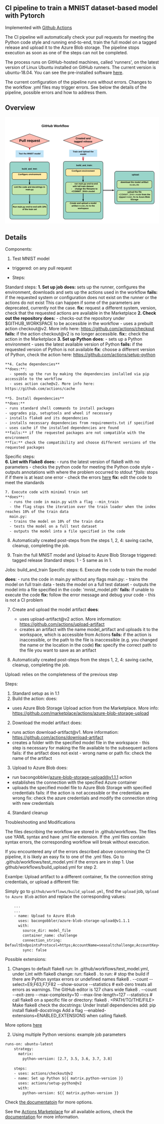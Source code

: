 ## **CI pipeline to train a MNIST dataset-based model with Pytorch**

Implemented with [Github Actions](https://github.com/features/actions)

The CI pipeline will automatically check your pull requests for meeting the Python code style and running end-to-end,
train the full model on a tagged release and upload it to the Azure Blob storage. 
The pipeline stops execution as soon as one of the steps can not be completed.

The process runs on GitHub-hosted machines, called 'runners', on the latest version of Linux Ubuntu installed on GitHub runners.
The current version is ubuntu-18.04.  You can see the pre-installed software [here](https://github.com/actions/virtual-environments/blob/ubuntu18/20200525.2/images/linux/Ubuntu1804-README.md).

The current configuration of the pipeline runs without errors.
Changes to the workflow .yml files may trigger errors. See below the details of the pipeline, possible errors and how to address them.

## Overview
![GitHub Workflow](/workflow.png)


## Details

Components:

1. Test MNIST model
 - triggered: on any pull request
 
 - Steps:
 
 Standard steps:
    **1.  Set up job**
    **does:** sets up the runner, configures the environment, downloads and sets up the actions used in the workflow
    **fails:** if the requested system or configuration does not exist on the runner or the actions do not exist
    This can happen if some of the parameters are deprecated, currently not the case.
    **fix:** request a different system, version, check that the requested actions are available in the Marketplace
    **2. Check out the repository**
    **does:**
    - checks-out the repository under $GITHUB_WORKSPACE to be accessible in the workflow
    - uses a prebuilt action checkout@v2. More info here: https://github.com/actions/checkout
    **fails:** if the action checkout@v2 is no longer accessible.
    **fix:**: check the action in the Marketplace
    **3. Set up Python**
    **does**:
      - sets up a Python environment 
      - uses the latest available version of Python
    **fails:** if the requested version of Python is not available
    **fix**: choose a different version of Python,  check the action here: https://github.com/actions/setup-python
    
    **4. Cache dependencies**
    **does:**:
      - speeds up the run by making the dependencies inslalled via pip accessible to the workflow
      - uses action cache@v2. More info here: https://github.com/actions/cache
    
    **5. Install dependencies**
    **does:**
    - runs standard shell commands to install packages
    - upgrades pip, setuptools and wheel if necessary
    - installs flake8 and its dependencies
    - installs necessary dependencies from requirements.txt if specified
    - uses cache if the installed dependencies are found
    **fails:** if the requested packages are not compatible with the environment
    **fix:** check the compatibility and choose different versions of the requested packages
 
 Specific steps:    
    **6. Lint with Flake8**
    **does:**
      - runs the latest version of flake8 with no parameters
      - checks the python code for meeting the Python code style
      - outputs annotations with where the problem occurred to stdout
    **fails:* stops if if there is at least one error - check the errors [here](https://flake8.pycqa.org/en/latest/user/error-codes.html)
    **fix:** edit the code to meet the standards
    
    7. Execute code with minimal train set
    **does**: 
      - runs the code in main.py with a flag --min_train
      - the flag stops the iteration over the train loader when the index reaches 10% of the train data
      main.py:
      - trains the model on 10% of the train data
      - tests the model on a full test dataset
      - outputs the model into a file specified in the code
  
   8. Automatically created post-steps from the steps 1, 2, 4: saving cache, cleanup, completing the job. 

2. Train the full MNIST model and Upload to Azure Blob Storage
triggered: tagged release
Standard steps: 1 - 5 same as in 1.

Jobs: build_and_train
Specific steps:
6. Execute the code to train the model

 **does**: 
      - runs the code in main.py without any flags
      main.py:
      - trains the model on full train data
      - tests the model on a full test dataset
      - outputs the model into a file specified in the code: 'mnist_model.pth'
 **fails:** if unable to execute the code
 **fix:** follow the error message and debug your code - this is not a CI problem
 
 7. Create and upload the model artifact
 **does**: 
    - uses upload-artifact@v2 action. More information: https://github.com/actions/upload-artifact
    - creates an artifact with the name model_artifact and uploads it to the workspace, which is accessible from Actions
 **fails:** if the action is inaccessible, or the path to the file is inaccessible (e.g. you changed the name or the location in the code)
 **fix:** specify the correct path to the file you want to save as an artifact
 
 8. Automatically created post-steps from the steps 1, 2, 4: saving cache, cleanup, completing the job.
 
 
Upload: relies on the completeness of the previous step

Steps:
1. Standard setup as in 1.1
2. Build the action:
does:
- uses Azure Blob Storage Upload action from the Marketplace. More info: https://github.com/marketplace/actions/azure-blob-storage-upload

2. Download the model artifact
does: 
- runs action download-artifact@v1. More information: https://github.com/actions/download-artifact
- creates a folder with the specified model file in the workspace - 
this step is necessary for making the file available to the subsequent actions
fails: if the artifact does not exist - wrong name or path
fix: check the name of the artifact

3. Upload to Azure Blob
does: 
- run bacongobbler/azure-blob-storage-upload@v1.1.1 action
- establishes the connection with the specified Azure container
- uploads the specified model file to Azure Blob Storage with specified credentials
fails: if the action is not accessible or the credentials are wrong
fix: check the azure credentials and modify the connection string with new credentials
4. Standard cleanup

Troubleshooting and Modifications

The files describing the workflow are stored in .github/workflows.
The files use YAML syntax and have .yml file extension. If the .yml files contain syntax errors, the corresponding workflow will break without execution.

If you encountered any of the errors described above concerning the CI pipeline, it is likely an easy fix to one of the .yml files. Go to .github/workflows/test_model.yml if the errors are in step 1. Use github/workflows/build_upload.yml for step 2.

Examlpe: Upload artifact to a different container, fix the connection string credentials, or upload a different file:

Simply go to ```github/workflows/build_upload.yml```, find the ```upload``` job, ```Upload to Azure Blob``` action and replace the corresponding values:

```upload:
    ...
    ...
    - name: Upload to Azure Blob
      uses: bacongobbler/azure-blob-storage-upload@v1.1.1
      with:
        source_dir: model_file
        container_name: challenge
        connection_string: DefaultEndpointsProtocol=https;AccountName=seasaltchallenge;AccountKey=/BllvFebClfScQtmz5kHep8O2PaLAAQKWsRujRnU/sMiMDgv7XHocIfFS31GV7NGHLnsOP4xBrZcUpKmlMP7Gw==;EndpointSuffix=core.windows.net
        sync: false
```

Possible extensions:

1. Changes to default flake8 run:
  In .github/workflows/test_model.yml, under Lint with flake8 change:
  run:
     flake8 .
  to 
  run:
        # stop the build if there are Python syntax errors or undefined names
        flake8 . --count --select=E9,F63,F7,F82 --show-source --statistics
        # exit-zero treats all errors as warnings. The GitHub editor is 127 chars wide
        flake8 . --count --exit-zero --max-complexity=10 --max-line-length=127 --statistics
        # call flake8 on a specific file or directory:
        flake8 . <PATH/TO/THE/FILE>
  Make flake8 check the docstrings:
  Under Install dependencies add: pip install flake8-docstrings
  Add a flag --enabled-extensions=ENABLED_EXTENSIONS when calling flake8.
    
  More options [here](https://flake8.pycqa.org/en/latest/user/invocation.html#invocation)
       
2. Using multiple Python versions: example job parameters
```
runs-on: ubuntu-latest
    strategy:
      matrix:
        python-version: [2.7, 3.5, 3.6, 3.7, 3.8]

    steps:
    - uses: actions/checkout@v2
    - name: Set up Python ${{ matrix.python-version }}
      uses: actions/setup-python@v2
      with:
        python-version: ${{ matrix.python-version }}
```
Check [the documentatoin](https://help.github.com/en/actions/language-and-framework-guides/using-python-with-github-actions) for more options.

See the [Actions Marketplace](https://github.com/marketplace?type=actions) for all available actions,
check the [documentation](https://help.github.com/en/actions) for more information.
